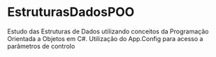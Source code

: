 # EstruturasDadosPOO
Estudo das Estruturas de Dados utilizando conceitos da Programação Orientada a Objetos em C#.
Utilização do App.Config para acesso a parâmetros de controlo
